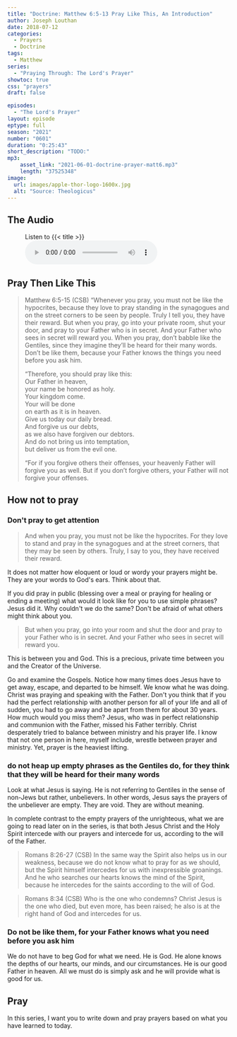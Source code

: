 ```yaml
---
title: "Doctrine: Matthew 6:5-13 Pray Like This, An Introduction"
author: Joseph Louthan
date: 2018-07-12
categories:
  - Prayers
  - Doctrine
tags:
  - Matthew
series:
  - "Praying Through: The Lord's Prayer"
showtoc: true
css: "prayers"
draft: false

episodes:
  - "The Lord's Prayer"
layout: episode
eptype: full
season: "2021"
number: "0601"
duration: "0:25:43"
short_description: "TODO:"
mp3:
    asset_link: "2021-06-01-doctrine-prayer-matt6.mp3"
    length: "37525348"
image: 
  url: images/apple-thor-logo-1600x.jpg
  alt: "Source: Theologicus"
---
```


## The Audio

<figure>
    <figcaption>Listen to {{< title >}}</figcaption>
    <audio
        controls
        src="{{< download_url >}}{{< asset_link >}}">
            <a href="{{< download_url >}}{{< asset_link >}}">
                Download audio
            </a>
    </audio>
</figure>

## Pray Then Like This

>Matthew 6:5-15 (CSB) “Whenever you pray, you must not be like the hypocrites, because they love to pray standing in the synagogues and on the street corners to be seen by people. Truly I tell you, they have their reward. But when you pray, go into your private room, shut your door, and pray to your Father who is in secret. And your Father who sees in secret will reward you. When you pray, don’t babble like the Gentiles, since they imagine they’ll be heard for their many words. Don’t be like them, because your Father knows the things you need before you ask him.
>
>“Therefore, you should pray like this:  
>Our Father in heaven,  
>your name be honored as holy.  
>Your kingdom come.  
>Your will be done  
>on earth as it is in heaven.  
>Give us today our daily bread.  
>And forgive us our debts,  
>as we also have forgiven our debtors.  
>And do not bring us into temptation,  
>but deliver us from the evil one.
>
>“For if you forgive others their offenses, your heavenly Father will forgive you as well. But if you don’t forgive others, your Father will not forgive your offenses.

## How not to pray

### Don't pray to get attention

>And when you pray, you must not be like the hypocrites. For they love to stand and pray in the synagogues and at the street corners, that they may be seen by others. Truly, I say to you, they have received their reward.

It does not matter how eloquent or loud or wordy your prayers might be. They are your words to God's ears. Think about that.

If you did pray in public (blessing over a meal or praying for healing or ending a meeting) what would it look like for you to use simple phrases? Jesus did it. Why couldn't we do the same? Don't be afraid of what others might think about you.

>But when you pray, go into your room and shut the door and pray to your Father who is in secret. And your Father who sees in secret will reward you.

This is between you and God. This is a precious, private time between you and the Creator of the Universe.

Go and examine the Gospels. Notice how many times does Jesus have to get away, escape, and departed to be himself. We know what he was doing. Christ was praying and speaking with the Father. Don't you think that if you had the perfect relationship with another person for all of your life and all of sudden, you had to go away and be apart from them for about 30 years. How much would you miss them? Jesus, who was in perfect relationship and communion with the Father, missed his Father terribly. Christ desperately tried to balance between ministry and his prayer life. I know that not one person in here, myself include, wrestle between prayer and ministry. Yet, prayer is the heaviest lifting.

### do not heap up empty phrases as the Gentiles do, for they think that they will be heard for their many words

Look at what Jesus is saying. He is not referring to Gentiles in the sense of non-Jews but rather, unbelievers. In other words, Jesus says the prayers of the unbeliever are empty. They are void. They are without meaning.

In complete contrast to the empty prayers of the unrighteous, what we are going to read later on in the series, is that both Jesus Christ and the Holy Spirit intercede with our prayers and intercede for us, according to the will of the Father.

>Romans 8:26-27 (CSB) In the same way the Spirit also helps us in our weakness, because we do not know what to pray for as we should, but the Spirit himself intercedes for us with inexpressible groanings. And he who searches our hearts knows the mind of the Spirit, because he intercedes for the saints according to the will of God.

>Romans 8:34 (CSB) Who is the one who condemns? Christ Jesus is the one who died, but even more, has been raised; he also is at the right hand of God and intercedes for us.

### Do not be like them, for your Father knows what you need before you ask him

We do not have to beg God for what we need. He is God. He alone knows the depths of our hearts, our minds, and our circumstances. He is our good Father in heaven.  All we must do is simply ask and he will provide what is good for us.

## Pray

In this series, I want you to write down and pray prayers based on what you have learned to today.

